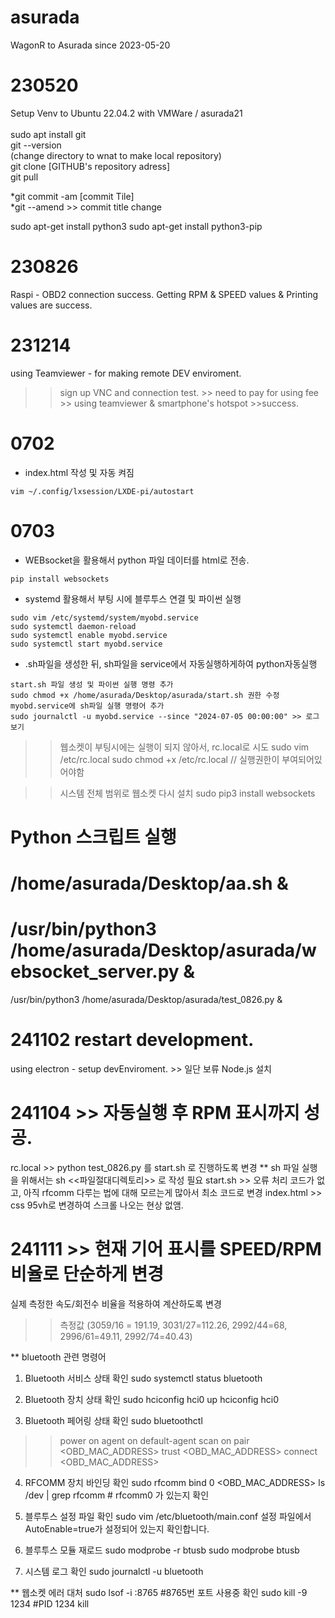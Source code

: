 # asurada
WagonR to Asurada since 2023-05-20


# 230520 
Setup Venv to Ubuntu 22.04.2 with VMWare / asurada21  
<Setup Git>   
sudo apt install git  
git --version  
(change directory to wnat to make local repository)  
git clone [GITHUB's repository adress]  
git pull  

*git commit -am [commit Tile]  
*git --amend >> commit title change

<Setup python>  
sudo apt-get install python3  
sudo apt-get install python3-pip


# 230826
Raspi - OBD2 connection success.
Getting RPM & SPEED values & Printing values are success. 

# 231214
using Teamviewer - for making remote DEV enviroment.
 >> sign up VNC and connection test. >> need to pay for using fee >> using teamviewer & smartphone's hotspot >>success.


# 0702
- index.html 작성 및 자동 켜짐
>> 
    vim ~/.config/lxsession/LXDE-pi/autostart

# 0703
- WEBsocket을 활용해서 python 파일 데이터를 html로 전송.
>>  
    pip install websockets

- systemd 활용해서 부팅 시에 블루투스 연결 및 파이썬 실행
>>  
    sudo vim /etc/systemd/system/myobd.service
    sudo systemctl daemon-reload
    sudo systemctl enable myobd.service
    sudo systemctl start myobd.service

- .sh파일을 생성한 뒤, sh파일을 service에서 자동실행하게하여 python자동실행
>>
    start.sh 파일 생성 및 파이썬 실행 명령 추가
    sudo chmod +x /home/asurada/Desktop/asurada/start.sh 권한 수정
    myobd.service에 sh파일 실행 명령어 추가
    sudo journalctl -u myobd.service --since "2024-07-05 00:00:00" >> 로그 보기


>> 웹소켓이 부팅시에는 실행이 되지 않아서, rc.local로 시도
sudo vim /etc/rc.local
sudo chmod +x /etc/rc.local // 실행권한이 부여되어있어야함

>> 시스템 전체 범위로 웹소켓 다시 설치
sudo pip3 install websockets
# Python 스크립트 실행
# /home/asurada/Desktop/aa.sh &
# /usr/bin/python3 /home/asurada/Desktop/asurada/websocket_server.py &
 /usr/bin/python3 /home/asurada/Desktop/asurada/test_0826.py &


 # 241102 restart development.
 using electron - setup devEnviroment. >> 일단 보류
 Node.js 설치

# 241104 >> 자동실행 후 RPM 표시까지 성공.
rc.local >> python test_0826.py 를 start.sh 로 진행하도록 변경
** sh 파일 실행을 위해서는 sh <<파일절대디렉토리>> 로 작성 필요
start.sh >> 오류 처리 코드가 없고, 아직 rfcomm 다루는 법에 대해 모르는게 많아서 최소 코드로 변경
index.html >> css 95vh로 변경하여 스크롤 나오는 현상 없앰.

# 241111 >> 현재 기어 표시를 SPEED/RPM 비율로 단순하게 변경
실제 측정한 속도/회전수 비율을 적용하여 계산하도록 변경
>> 측정값 (3059/16 = 191.19, 3031/27=112.26, 2992/44=68, 2996/61=49.11, 2992/74=40.43)














 ** bluetooth 관련 명령어
 1. Bluetooth 서비스 상태 확인
sudo systemctl status bluetooth

2. Bluetooth 장치 상태 확인
sudo hciconfig hci0 up
hciconfig hci0

3. Bluetooth 페어링 상태 확인
sudo bluetoothctl 
>>  power on
    agent on
    default-agent
    scan on
    pair <OBD_MAC_ADDRESS>
    trust <OBD_MAC_ADDRESS>
    connect <OBD_MAC_ADDRESS>

4. RFCOMM 장치 바인딩 확인
sudo rfcomm bind 0 <OBD_MAC_ADDRESS>
ls /dev | grep rfcomm  # rfcomm0 가 있는지 확인

5. 블루투스 설정 파일 확인
sudo vim /etc/bluetooth/main.conf
설정 파일에서 AutoEnable=true가 설정되어 있는지 확인합니다.

6. 블루투스 모듈 재로드
sudo modprobe -r btusb
sudo modprobe btusb

7. 시스템 로그 확인
sudo journalctl -u bluetooth


** 웹소켓 에러 대처
sudo lsof -i :8765  #8765번 포트 사용중 확인
sudo kill -9 1234  #PID 1234 kill


 
